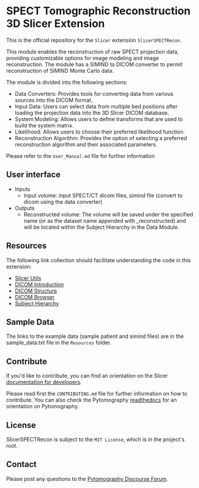 # SPECT Tomographic Reconstruction 3D Slicer Extension

This is the official repository for the `Slicer` extension `SlicerSPECTRecon`.

This module enables the reconstruction of raw SPECT projection data, providing customizable options for image modeling and image reconstruction. The module has a SIMIND to DICOM converter to permit reconstruction of SIMIND Monte Carlo data.

The module is divided into the following sections:

- Data Converters: Provides tools for converting data from various sources into the DICOM format.
- Input Data: Users can select data from multiple bed positions after loading the projection data into the 3D Slicer DICOM database. 
- System Modeling: Allows users to define transforms that are used to build the system matrix.
- Likelihood: Allows users to choose their preferred likelihood function.
- Reconstruction Algorithm: Provides the option of selecting a preferred reconstruction algorithm and their associated parameters

Please refer to the `User_Manual.md` file for further information

## User interface

- Inputs
  - Input volume: input SPECT/CT dicom files, simind file (convert to dicom using the data converter)
- Outputs
  - Reconstructed volume: The volume will be saved under the specified name (or as the dataset name appended with _reconstructed) and will be located within the Subject Hierarchy in the Data Module.

## Resources

The following link collection should facilitate understanding the code in this extension:

- [Slicer Utils](https://github.com/Slicer/Slicer/blob/master/Base/Python/slicer/util.py)
- [DICOM Introduction](https://www.slicer.org/wiki/Documentation/Nightly/FAQ/DICOM)
- [DICOM Structure](https://www.slicer.org/wiki/Documentation/4.0/Modules/CreateDICOMSeries)
- [DICOM Browser](https://dicom.innolitics.com/ciods)
- [Subject Hierarchy](https://www.slicer.org/wiki/Documentation/4.5/Modules/SubjectHierarchy)

## Sample Data

The links to the example data (sample patient and simind files) are in the sample_data.txt file in the `Resources` folder. 

## Contribute

If you'd like to contribute, you can find an orientation on the Slicer [documentation for developers](https://www.slicer.org/wiki/Documentation/Nightly/Developers).

Please read first the `CONTRIBUTING.md` file for further information on how to contribute. You can also check the Pytomography [readthedocs](https://pytomography.readthedocs.io/en/latest/) for an orientation on Pytomography.

## License

SlicerSPECTRecon is subject to the `MIT License`, which is in the project's root.

## Contact

Please post any questions to the [Pytomography Discourse Forum](https://pytomography.discourse.group/).